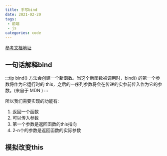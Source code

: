 ```yaml
---
title: 手写bind
date: 2021-02-20
tags:
 - 前端
 - js
categories: code
---
```



[参考文档地址](https://github.com/mqyqingfeng/Blog/issues/12)

## 一句话解释bind

:::tip
bind() 方法会创建一个新函数。当这个新函数被调用时，bind() 的第一个参数将作为它运行时的 this，之后的一序列参数将会在传递的实参前传入作为它的参数。(来自于 MDN )
:::

所以我们需要实现的功能有:

1. 返回一个函数
2. 可以传入参数
3. 第一个参数是返回函数的this指向
4. 2-n个的参数是返回函数的实际参数

## 模拟改变this
